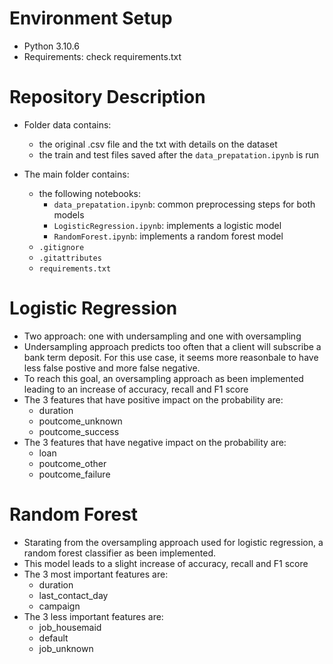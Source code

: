 # Environment Setup

- Python 3.10.6
- Requirements: check requirements.txt

# Repository Description
- Folder data contains:
    - the original .csv file and the txt with details on the dataset
    - the train and test files saved after the `data_prepatation.ipynb` is run

- The main folder contains:
    - the following notebooks:
        - `data_prepatation.ipynb`: common preprocessing steps for both models
        - `LogisticRegression.ipynb`: implements a logistic model 
        - `RandomForest.ipynb`: implements a random forest model
    - `.gitignore`
    - `.gitattributes`
    - `requirements.txt`

# Logistic Regression
- Two approach: one with undersampling and one with oversampling
- Undersampling approach predicts too often that a client will subscribe a bank term deposit. For this use case, it seems more reasonbale to have less false postive and more false negative.
- To reach this goal, an oversampling approach as been implemented leading to an increase of accuracy, recall and F1 score
- The 3 features that have positive impact on the probability are:
    - duration
    - poutcome_unknown
    - poutcome_success
- The 3 features that have negative impact on the probability are:
    - loan
    - poutcome_other
    - poutcome_failure

# Random Forest
- Starating from the oversampling approach used for logistic regression, a random forest classifier as been implemented.
- This model leads to a slight increase of accuracy, recall and F1 score
- The 3 most important features are:
    - duration
    - last_contact_day
    - campaign
- The 3 less important features are:
    - job_housemaid
    - default
    - job_unknown

